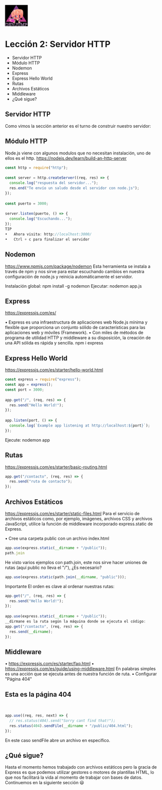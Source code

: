 <img  src='../logo.png' height='70px'>

# Lección 2: Servidor HTTP

* Servidor HTTP
* Módulo HTTP
* Nodemon
* Express
* Express Hello World
* Rutas
* Archivos Estáticos
* Middleware
* ¿Qué sigue?

## Servidor HTTP
Como vimos la sección anterior es el turno de construir nuestro servidor:

## Módulo HTTP
Node.js viene con algunos modulos que no necesitan instalación, uno de ellos es el http.
https://nodejs.dev/learn/build-an-http-server

```javascript
const http = require("http");

const server = http.createServer((req, res) => {
  console.log("respuesta del servidor...");
  res.end("Te envío un saludo desde el servidor con node.js");
});

const puerto = 3000;

server.listen(puerto, () => {
  console.log("Escuchando...");
});
TIP
•	Ahora visita: http://localhost:3000/
•	Ctrl + c para finalizar el servidor
```

## Nodemon
https://www.npmjs.com/package/nodemon
Esta herramienta se instala a través de npm y nos sirve para estar escuchando cambios en nuestra configuración de node.js y reinicia automáticamente el servidor.

Instalación global:
npm install -g nodemon
Ejecutar:
nodemon app.js

## Express
https://expressjs.com/es/

•	Express es una infraestructura de aplicaciones web Node.js mínima y flexible que proporciona un conjunto sólido de características para las aplicaciones web y móviles (Framework).
•	Con miles de métodos de programa de utilidad HTTP y middleware a su disposición, la creación de una API sólida es rápida y sencilla.
npm i express

## Express Hello World
https://expressjs.com/es/starter/hello-world.html

```javascript
const express = require("express");
const app = express();
const port = 3000;

app.get("/", (req, res) => {
  res.send("Hello World!");
});

app.listen(port, () => {
  console.log(`Example app listening at http://localhost:${port}`);
});

```

Ejecute:
nodemon app

## Rutas
https://expressjs.com/es/starter/basic-routing.html

```javascript
app.get("/contacto", (req, res) => {
  res.send("ruta de contacto");
});

```

## Archivos Estáticos
https://expressjs.com/es/starter/static-files.html
Para el servicio de archivos estáticos como, por ejemplo, imágenes, archivos CSS y archivos JavaScript, utilice la función de middleware incorporado express.static de Express.

•	Cree una carpeta public con un archivo index.html
```javascript
app.use(express.static(__dirname + "/public"));
path.join
```
He visto varios ejemplos con path.join, este nos sirve hacer uniones de rutas (aquí public no lleva el "/"), ¿Es necesario?
```javascript
app.use(express.static(path.join(__dirname, "public")));
```

Importante
El orden es clave al ordenar nuestras rutas:

```javascript
app.get("/", (req, res) => {
  res.send("Hello World!");
});

app.use(express.static(__dirname + "/public"));
__dirmane es la ruta según la máquina donde se ejecuta el código:
app.get("/contacto", (req, res) => {
  res.send(__dirname);
});
```

## Middleware

•	https://expressjs.com/es/starter/faq.html
•	https://expressjs.com/es/guide/using-middleware.html
En palabras simples es una acción que se ejecuta antes de nuestra función de ruta.
•	Configurar "Página 404"
 
<!DOCTYPE html>
<html lang="es">
  <head>
    <meta charset="UTF-8" />
    <meta name="viewport" content="width=device-width, initial-scale=1.0" />
    <title>Document</title>
  </head>

  <body>
    <h2>Esta es la página 404</h2>
    <img
      src="https://sparktco.com/wp-content/uploads/2019/07/perdido.gif"
      alt=""
    />
  </body>
</html>

```javascript
app.use((req, res, next) => {
  // res.status(404).send("Sorry cant find that!");
  res.status(404).sendFile(__dirname + "/public/404.html");
});
```
En este caso sendFile abre un archivo en específico.

## ¿Qué sigue?

Hasta el momento hemos trabajado con archivos estáticos pero la gracia de Express es que podemos utilizar gestores o motores de plantillas HTML, lo que nos facilitará la vida al momento de trabajar con bases de datos. Continuemos en la siguiente sección 😃
